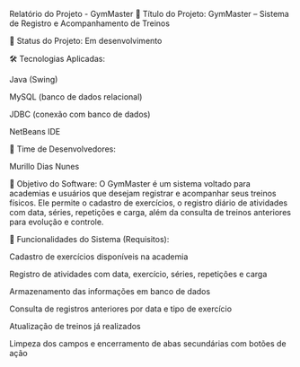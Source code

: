 Relatório do Projeto - GymMaster
📌 Título do Projeto:
GymMaster – Sistema de Registro e Acompanhamento de Treinos

🚧 Status do Projeto:
Em desenvolvimento

🛠 Tecnologias Aplicadas:

Java (Swing)

MySQL (banco de dados relacional)

JDBC (conexão com banco de dados)

NetBeans IDE

👥 Time de Desenvolvedores:

Murillo Dias Nunes

🎯 Objetivo do Software:
O GymMaster é um sistema voltado para academias e usuários que desejam registrar e acompanhar seus treinos físicos. Ele permite o cadastro de exercícios, o registro diário de atividades com data, séries, repetições e carga, além da consulta de treinos anteriores para evolução e controle.

📌 Funcionalidades do Sistema (Requisitos):

Cadastro de exercícios disponíveis na academia

Registro de atividades com data, exercício, séries, repetições e carga

Armazenamento das informações em banco de dados

Consulta de registros anteriores por data e tipo de exercício

Atualização de treinos já realizados

Limpeza dos campos e encerramento de abas secundárias com botões de ação

